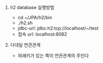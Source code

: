 1. h2 database 실행방법
   - cd ~/JPA/h2/bin
   - ./h2.sh
   - jdbc-url: jdbc:h2:tcp://localhost/~/test
   - 접속 url: localhost:8082

2. 다대일 연관관계
   - 외래키가 있는 쪽이 연관관계의 주인다